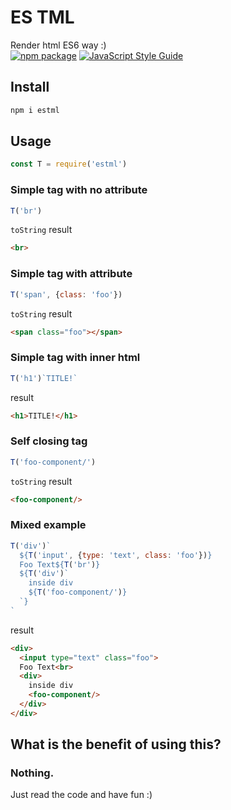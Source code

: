 # ES TML
Render html ES6 way :)  
[![npm package](https://img.shields.io/npm/v/estml.svg?maxAge=2592000)](https://www.npmjs.com/package/estml)
[![JavaScript Style Guide](https://img.shields.io/badge/code_style-standard-brightgreen.svg)](https://standardjs.com)

## Install
```bash
npm i estml
```
## Usage
```js
const T = require('estml')
```
### Simple tag with no attribute
```js
T('br')
```
`toString` result
```html
<br>
```
### Simple tag with attribute
```js
T('span', {class: 'foo'})
```
`toString` result
```html
<span class="foo"></span>
```

### Simple tag with inner html
```js
T('h1')`TITLE!`
```
result
```html
<h1>TITLE!</h1>
```

### Self closing tag
```js
T('foo-component/')
```
`toString` result
```html
<foo-component/>
```

### Mixed example
```js
T('div')`
  ${T('input', {type: 'text', class: 'foo'})}
  Foo Text${T('br')}
  ${T('div')`
    inside div
    ${T('foo-component/')}
  `}
`
```
result
```html
<div>
  <input type="text" class="foo">
  Foo Text<br>
  <div>
    inside div
    <foo-component/>
  </div>
</div>
```

## What is the benefit of using this?
### Nothing.
Just read the code and have fun :)